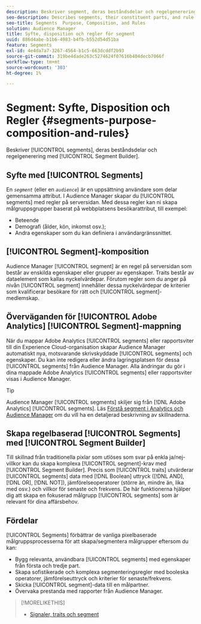 ```yaml
---
description: Beskriver segment, deras beståndsdelar och regelgenerering med Segment Builder.
seo-description: Describes segments, their constituent parts, and rule creation with Segment Builder.
seo-title: Segments  Purpose, Composition, and Rules
solution: Audience Manager
title: Syfte, disposition och regler för segment
uuid: 886d4abe-b1b6-4983-b4fb-b552d54d51ba
feature: Segments
exl-id: 4e4da7a7-3267-4564-b1c5-663dcddf2b93
source-git-commit: 319be4dade263c5274624f07616b404decb7066f
workflow-type: tm+mt
source-wordcount: '303'
ht-degree: 1%

---
```


# Segment: Syfte, Disposition och Regler {#segments-purpose-composition-and-rules}

Beskriver [!UICONTROL segments], deras beståndsdelar och regelgenerering med [!UICONTROL Segment Builder].

## Syfte med [!UICONTROL Segments]

En *`segment`* (eller en *`audience`*) är en uppsättning användare som delar gemensamma attribut. I Audience Manager skapar du [!UICONTROL segments] med regler på serversidan. Med dessa regler kan ni skapa målgruppsgrupper baserat på webbplatsens besökarattribut, till exempel:

* Beteende
* Demografi (ålder, kön, inkomst osv.);
* Andra egenskaper som du kan definiera i användargränssnittet.

## [!UICONTROL Segment]-komposition

Audience Manager [!UICONTROL segment] är en regel på serversidan som består av enskilda egenskaper eller grupper av egenskaper. Traits består av dataelement som kallas nyckelvärdepar. Förutom regler som du anger på nivån [!UICONTROL segment] innehåller dessa nyckelvärdepar de kriterier som kvalificerar besökare för rätt och [!UICONTROL segment]-medlemskap.

## Överväganden för [!UICONTROL Adobe Analytics] [!UICONTROL Segment]-mappning

När du mappar Adobe Analytics [!UICONTROL segments] eller rapportsviter till din Experience Cloud-organisation skapar Audience Manager automatiskt nya, motsvarande skrivskyddade [!UICONTROL segments] och egenskaper. Du kan inte redigera eller ändra lagringsplatsen för dessa [!UICONTROL segments] från Audience Manager. Alla ändringar du gör i dina mappade Adobe Analytics [!UICONTROL segments] eller rapportsviter visas i Audience Manager.

>[!TIP]
>
>Audience Manager [!UICONTROL segments] skiljer sig från [!DNL Adobe Analytics] [!UICONTROL segments]. Läs [Förstå segment i Analytics och Audience Manager](https://experienceleague.adobe.com/docs/analytics/integration/audience-analytics/audience-analytics-workflow/aam-analytics-segments.html) om du vill ha en detaljerad beskrivning av skillnaderna.

## Skapa regelbaserad [!UICONTROL Segments] med [!UICONTROL Segment Builder]

Till skillnad från traditionella pixlar som utlöses som svar på enkla ja/nej-villkor kan du skapa komplexa [!UICONTROL segment]-krav med [!UICONTROL Segment Builder]. Precis som [!UICONTROL traits] utvärderar [!UICONTROL segments] data med [!DNL Boolean] uttryck ([!DNL AND], [!DNL OR], [!DNL NOT]), jämförelseoperatorer (större än, mindre än, lika med osv.) och villkor för senaste och frekvens. De här funktionerna hjälper dig att skapa en fokuserad målgrupp [!UICONTROL segments] som är relevant för dina affärsbehov.

## Fördelar

[!UICONTROL Segments] förbättrar de vanliga pixelbaserade målgruppsprocesserna för att skapa/segmentera målgrupper eftersom du kan:

* Bygg relevanta, användbara [!UICONTROL segments] med egenskaper från första och tredje part.
* Skapa sofistikerade och komplexa segmenteringsregler med booleska operatorer, jämförelseuttryck och kriterier för senaste/frekvens.
* Skicka [!UICONTROL segment]-data till en målpartner.
* Övervaka prestanda med rapporter från Audience Manager.

>[!MORELIKETHIS]
>
>* [Signaler, traits och segment](../../reference/signal-trait-segment.md)
